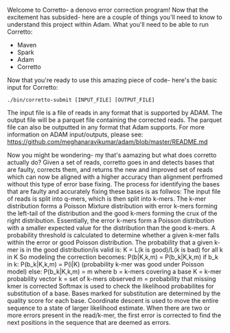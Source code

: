 Welcome to Corretto- a denovo error correction program! Now that the excitement has subsided- here are a couple of things you'll need to know to understand this project within Adam. 
What you'll need to be able to run Corretto:
* Maven
* Spark
* Adam
* Corretto

Now that you're ready to use this amazing piece of code- here's the basic input for Corretto:

```
./bin/corretto-submit [INPUT_FILE] [OUTPUT_FILE]
```

The input file is a file of reads in any format that is supported by ADAM.
The output file will be a parquet file containing the corrected reads. The parquet file can also be outputted in any format that Adam supports. For more information on ADAM input/outputs, please see: https://github.com/meghanaravikumar/adam/blob/master/README.md 

Now you might be wondering- my that's aamazing but what does corretto actually do?
Given a set of reads, corretto goes in and detects bases that are faulty, corrects them, and returns the new and improved set of reads which can now be aligned with a higher accuracy than alignment perfromed without this type of error base fixing. 
The process for identifying the bases that are faulty and accurately fixing these bases is as follwos:
The input file of reads is split into q-mers, which is then split into k-mers. The k-mer distribution forms a Poisson Mixture 
distribution with error k-mers forming the left-tail of the distribution and the good k-mers forming the crux of the right distribution. Essentially, the error k-mers form a Poisson distribution with a smaller expected value for the distribution than the good k-mers. 
A probability threshold is calculated to determine whether a given k-mer falls within the error or good Poisson distribution. 
The probability that a given k-mer is in the good distribution/is valid is:
        K = L(k is good)/L(k is bad) for all k in K
So modeling the correction becomes:
        P(b|K,k,m) = P(b_k|K,k,m)
        if b_k in k:
          P(b_k|K,k,m) = P(i|K) (probability k-mer was good under Poisson model)
        else:
          P(b_k|K,k,m) = m 
where b = k-mers covering a base
      K = k-mer probability vector
      k = set of k-mers observed
      m = probability that missing kmer is corrected
Softmax is used to check the likelihood probabilites for substitution of a base. Bases marked for substitution are determined by the quality score for each base. Coordinate descent is used to move the entire sequence to a state of larger likelihood estimate. 
When there are two or more errors present in the read/k-mer, the first error is corrected to find the next positions in the sequence that are deemed as errors. 
